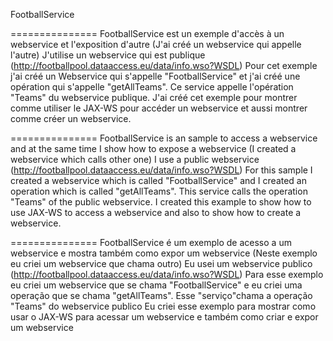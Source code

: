 FootballService

===============
FootballService est un exemple d'accès à un webservice et l'exposition d'autre (J'ai créé un webservice qui appelle l'autre)
J'utilise un webservice qui est publique (http://footballpool.dataaccess.eu/data/info.wso?WSDL)
Pour cet exemple j'ai créé un Webservice qui s'appelle "FootballService" et j'ai créé une opération qui
s'appelle "getAllTeams". Ce service appelle l'opération "Teams" du webservice publique.
J'ai créé cet exemple pour montrer comme utiliser le JAX-WS pour accéder un webservice et aussi montrer comme créer un webservice.

===============
FootballService is an sample to access a webservice and at the same time I show how to expose a webservice (I created a webservice which calls other one)
I use a public webservice (http://footballpool.dataaccess.eu/data/info.wso?WSDL)
For this sample I created a webservice which is called "FootballService" and I created an operation which is called
"getAllTeams". This service calls the operation "Teams" of the public webservice.
I created this example to show how to use JAX-WS to access a webservice and also to show how to create a webservice.

===============
FootballService é um exemplo de acesso a um webservice e mostra também como expor um webservice (Neste exemplo eu criei um webservice que chama outro)
Eu usei um webservice publico (http://footballpool.dataaccess.eu/data/info.wso?WSDL)
Para esse exemplo eu criei um webservice que se chama "FootballService" e eu criei uma operação que se chama "getAllTeams". Esse "serviço"chama a operação "Teams" do webservice publico
Eu criei esse exemplo para mostrar como usar o JAX-WS para acessar um webservice e também como criar e expor um webservice